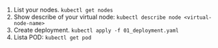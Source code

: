 1.  List your nodes.
```kubectl get nodes```
2.  Show describe of your virtual node:
```kubectl describe node <virtual-node-name>```
3. Create deployment.
```kubectl apply -f 01_deployment.yaml```
4. Lista POD:
```kubectl get pod```